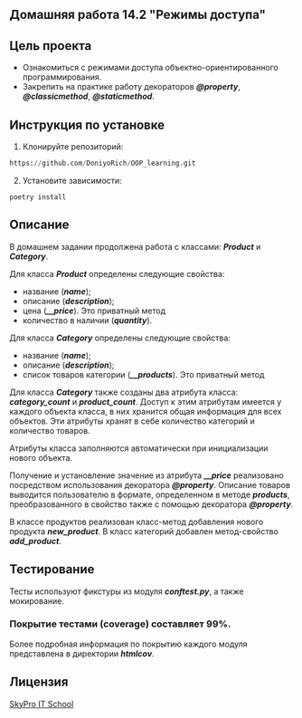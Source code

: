 ## Домашняя работа 14.2 "Режимы доступа"

## Цель проекта
- Ознакомиться с режимами доступа объектно-ориентированного программирования.
- Закрепить на практике работу декораторов ***@property***, ***@classicmethod***, ***@staticmethod***.

## Инструкция по установке

1. Клонируйте репозиторий:
```python
https://github.com/DoniyoRich/OOP_learning.git
```

2. Установите зависимости:
```
poetry install
```

## Описание
В домашнем задании продолжена работа с классами: ***Product*** и ***Category***.

Для класса ***Product*** определены следующие свойства:
- название (***name***);
- описание (***description***);
- цена (***__price***). Это приватный метод 
- количество в наличии (***quantity***).

Для класса ***Category*** определены следующие свойства:
- название (***name***);
- описание (***description***);
- список товаров категории (***__products***). Это приватный метод


Для класса ***Category*** также созданы два атрибута класса: ***category_count*** и ***product_count***.
Доступ к этим атрибутам имеется у каждого объекта класса, в них хранится общая информация для всех объектов.
Эти атрибуты хранят в себе количество категорий и количество товаров.

Атрибуты класса заполняются автоматически при инициализации нового объекта.

Получение и установление значение из атрибута ***__price*** реализовано посредством использования декоратора ***@property***.
Описание товаров выводится пользователю в формате, определенном в методе ***products***, преобразованного в свойство также с помощью декоратора ***@property***.

В классе продуктов реализован класс-метод добавления нового продукта ***new_product***.
В класс категорий добавлен метод-свойство ***add_product***.

## Тестирование
Тесты используют фикстуры из модуля ***conftest.py***, а также мокирование.

### **Покрытие тестами (coverage) составляет 99%**.
Более подробная информация по покрытию каждого модуля представлена в директории ***htmlcov***.

## Лицензия

[SkyPro IT School](#)